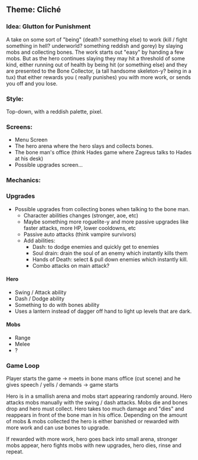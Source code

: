 ## Theme: Cliché

### Idea: Glutton for Punishment

A take on some sort of "being" (death? something else) to work (kill / fight something in hell? underworld? something
reddish and gorey)
by slaying mobs and collecting bones. The work starts out "easy" by handing a few mobs.
But as the hero continues slaying they may hit a threshold of some kind, either running out of health by being hit (or
something else)
and they are presented to the Bone Collector, (a tall handsome skeleton-y? being in a tux) that either rewards you (
really punishes)
you with more work, or sends you off and you lose.

### Style:

Top-down, with a reddish palette, pixel.

### Screens:

- Menu Screen
- The hero arena where the hero slays and collects bones.
- The bone man's office (think Hades game where Zagreus talks to Hades at his desk)
- Possible upgrades screen...

### Mechanics:

### Upgrades

- Possible upgrades from collecting bones when talking to the bone man.
    - Character abilities changes (stronger, aoe, etc)
    - Maybe something more roguelite-y and more passive upgrades like faster attacks, more HP, lower cooldowns, etc
    - Passive auto attacks (think vampire survivors)
	- Add abilities:
		- Dash: to dodge enemies and quickly get to enemies 
		- Soul drain: drain the soul of an enemy which instantly kills them
		- Hands of Death: select & pull down enemies which instantly kill.
		- Combo attacks on main attack?
	

#### Hero

- Swing / Attack ability
- Dash / Dodge ability
- Something to do with bones ability
- Uses a lantern instead of dagger off hand to light up levels that are dark.

#### Mobs

- Range
- Melee
- ?

### Game Loop

Player starts the game -> meets in bone mans office (cut scene) and he gives speech / yells / demands -> game starts

Hero is in a smallish arena and mobs start appearing randomly around. Hero attacks mobs manually with the swing / dash
attacks. Mobs die and bones drop and hero must collect. Hero takes too much damage and "dies" and reappears in front
of the bone man in his office. Depending on the amount of mobs & mobs collected the hero is either banished or rewarded
with more work and can use bones to upgrade.

If rewarded with more work, hero goes back into small arena, stronger mobs appear, hero fights mobs with new upgrades,
hero dies, rinse and repeat. 
